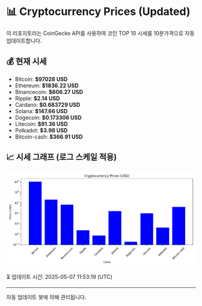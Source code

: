 
# 📊 Cryptocurrency Prices (Updated)

이 리포지토리는 CoinGecko API를 사용하여 코인 TOP 10 시세를 10분가격으로 자동 업데이트합니다.

## 💰 현재 시세
- Bitcoin: **$97028 USD**
- Ethereum: **$1836.22 USD**
- Binancecoin: **$606.27 USD**
- Ripple: **$2.14 USD**
- Cardano: **$0.683729 USD**
- Solana: **$147.66 USD**
- Dogecoin: **$0.173306 USD**
- Litecoin: **$91.36 USD**
- Polkadot: **$3.98 USD**
- Bitcoin-cash: **$366.91 USD**

## 📈 시세 그래프 (로그 스케일 적용)
![Crypto Prices](crypto_prices.png)

⏳ 업데이트 시간: 2025-05-07 11:53:19 (UTC)

---
자동 업데이트 봇에 의해 관리됩니다.
